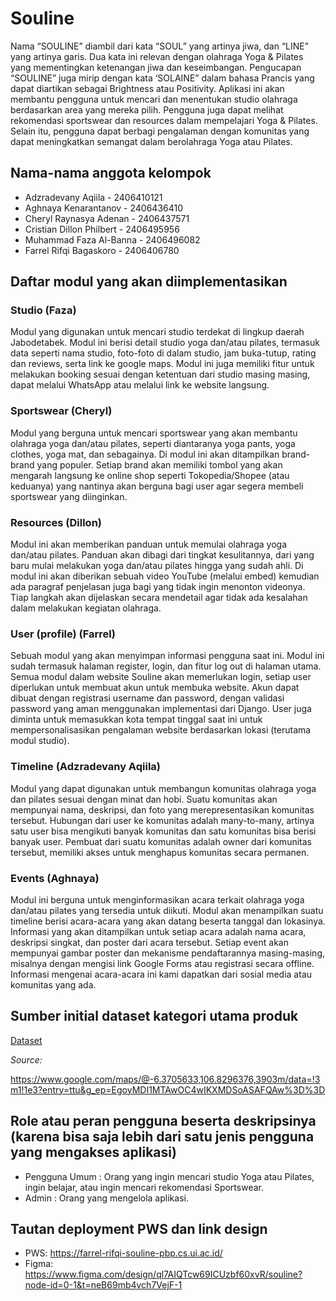 # Souline
Nama “SOULINE” diambil dari kata “SOUL” yang artinya jiwa, dan “LINE” yang artinya garis. Dua kata ini relevan dengan olahraga Yoga & Pilates yang mementingkan ketenangan jiwa dan keseimbangan. Pengucapan “SOULINE” juga mirip dengan kata ‘SOLAINE” dalam bahasa Prancis yang dapat diartikan sebagai Brightness atau Positivity. Aplikasi ini akan membantu pengguna untuk mencari dan menentukan studio olahraga berdasarkan area yang mereka pilih. Pengguna juga dapat melihat rekomendasi sportswear dan resources dalam mempelajari Yoga & Pilates. Selain itu, pengguna dapat berbagi pengalaman dengan komunitas yang dapat meningkatkan semangat dalam berolahraga Yoga atau Pilates. 

## Nama-nama anggota kelompok
- Adzradevany Aqiila - 2406410121
- Aghnaya Kenarantanov - 2406436410
- Cheryl Raynasya Adenan - 2406437571
- Cristian Dillon Philbert - 2406495956
- Muhammad Faza Al-Banna - 2406496082
- Farrel Rifqi Bagaskoro - 2406406780

## Daftar modul yang akan diimplementasikan
### Studio (Faza)
Modul yang digunakan untuk mencari studio terdekat di lingkup daerah Jabodetabek. Modul ini berisi detail studio yoga dan/atau pilates, termasuk data seperti nama studio, foto-foto di dalam studio, jam buka-tutup, rating dan reviews, serta link ke google maps. Modul ini juga memiliki fitur untuk melakukan booking sesuai dengan ketentuan dari studio masing masing, dapat melalui WhatsApp atau melalui link ke website langsung.
### Sportswear (Cheryl)
Modul yang berguna untuk mencari sportswear yang akan membantu olahraga yoga dan/atau pilates, seperti diantaranya yoga pants, yoga clothes, yoga mat, dan sebagainya. Di modul ini akan ditampilkan brand-brand yang populer. Setiap brand akan memiliki tombol yang akan mengarah langsung ke online shop seperti Tokopedia/Shopee (atau keduanya) yang nantinya akan berguna bagi user agar segera membeli sportswear yang diinginkan.
### Resources (Dillon)
Modul ini akan memberikan panduan untuk memulai olahraga yoga dan/atau pilates. Panduan akan dibagi dari tingkat kesulitannya, dari yang baru mulai melakukan yoga dan/atau pilates hingga yang sudah ahli. Di modul ini akan diberikan sebuah video YouTube (melalui embed) kemudian ada paragraf penjelasan juga bagi yang tidak ingin menonton videonya. Tiap langkah akan dijelaskan secara mendetail agar tidak ada kesalahan dalam melakukan kegiatan olahraga.
### User (profile) (Farrel)
Sebuah modul yang akan menyimpan informasi pengguna saat ini. Modul ini sudah termasuk halaman register, login, dan fitur log out di halaman utama. Semua modul dalam website Souline akan memerlukan login, setiap user diperlukan untuk membuat akun untuk membuka website. Akun dapat dibuat dengan registrasi username dan password, dengan validasi password yang aman menggunakan implementasi dari Django. User juga diminta untuk memasukkan kota tempat tinggal saat ini untuk mempersonalisasikan pengalaman website berdasarkan lokasi (terutama modul studio).
### Timeline (Adzradevany Aqiila)
Modul yang dapat digunakan untuk membangun komunitas olahraga yoga dan pilates sesuai dengan minat dan hobi. Suatu komunitas akan mempunyai nama, deskripsi, dan foto yang merepresentasikan komunitas tersebut. Hubungan dari user ke komunitas adalah many-to-many, artinya satu user bisa mengikuti banyak komunitas dan satu komunitas bisa berisi banyak user. Pembuat dari suatu komunitas adalah owner dari komunitas tersebut, memiliki akses untuk menghapus komunitas secara permanen.

### Events (Aghnaya)
Modul ini berguna untuk menginformasikan acara terkait olahraga yoga dan/atau pilates yang tersedia untuk diikuti. Modul akan menampilkan suatu timeline berisi acara-acara yang akan datang beserta tanggal dan lokasinya. Informasi yang akan ditampilkan untuk setiap acara adalah nama acara, deskripsi singkat, dan poster dari acara tersebut. Setiap event akan mempunyai gambar poster dan mekanisme pendaftarannya masing-masing, misalnya dengan mengisi link Google Forms atau registrasi secara offline. Informasi mengenai acara-acara ini kami dapatkan dari sosial media atau komunitas yang ada.

## Sumber initial dataset kategori utama produk
[Dataset](https://github.com/pbp-kelompok-a3/souline/blob/aa663bd0609cfa5165a43fb26f251ec662d359fc/DataSet%20-%20List%20Pilates%20_%20Yoga%20Studio%20Jabodetabek%20(1).csv)

_Source:_

https://www.google.com/maps/@-6.3705633,106.8296376,3903m/data=!3m1!1e3?entry=ttu&g_ep=EgoyMDI1MTAwOC4wIKXMDSoASAFQAw%3D%3D


## Role atau peran pengguna beserta deskripsinya (karena bisa saja lebih dari satu jenis pengguna yang mengakses aplikasi)
- Pengguna Umum : Orang yang ingin mencari studio Yoga atau Pilates, ingin belajar, atau ingin mencari rekomendasi Sportswear.
- Admin : Orang yang mengelola aplikasi.

## Tautan deployment PWS dan link design
- PWS: https://farrel-rifqi-souline-pbp.cs.ui.ac.id/
- Figma: https://www.figma.com/design/ql7AIQTcw69ICUzbf60xvR/souline?node-id=0-1&t=neB69mb4vch7VejF-1
